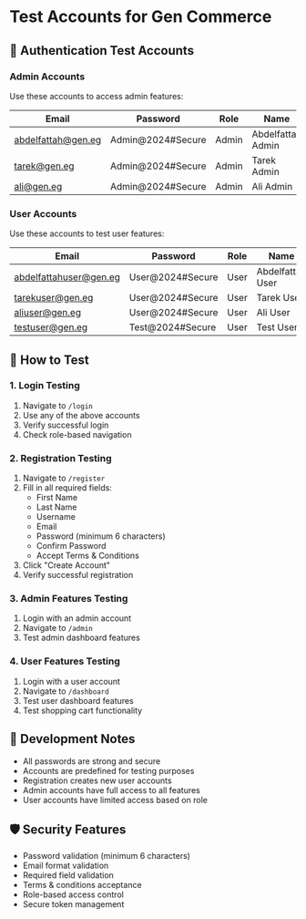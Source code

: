 # Test Accounts for Gen Commerce

## 🔐 Authentication Test Accounts

### Admin Accounts

Use these accounts to access admin features:

| Email              | Password          | Role  | Name              |
| ------------------ | ----------------- | ----- | ----------------- |
| abdelfattah@gen.eg | Admin@2024#Secure | Admin | Abdelfattah Admin |
| tarek@gen.eg       | Admin@2024#Secure | Admin | Tarek Admin       |
| ali@gen.eg         | Admin@2024#Secure | Admin | Ali Admin         |

### User Accounts

Use these accounts to test user features:

| Email                  | Password         | Role | Name             |
| ---------------------- | ---------------- | ---- | ---------------- |
| abdelfattahuser@gen.eg | User@2024#Secure | User | Abdelfattah User |
| tarekuser@gen.eg       | User@2024#Secure | User | Tarek User       |
| aliuser@gen.eg         | User@2024#Secure | User | Ali User         |
| testuser@gen.eg        | Test@2024#Secure | User | Test User        |

## 🚀 How to Test

### 1. Login Testing

1. Navigate to `/login`
2. Use any of the above accounts
3. Verify successful login
4. Check role-based navigation

### 2. Registration Testing

1. Navigate to `/register`
2. Fill in all required fields:
   - First Name
   - Last Name
   - Username
   - Email
   - Password (minimum 6 characters)
   - Confirm Password
   - Accept Terms & Conditions
3. Click "Create Account"
4. Verify successful registration

### 3. Admin Features Testing

1. Login with an admin account
2. Navigate to `/admin`
3. Test admin dashboard features

### 4. User Features Testing

1. Login with a user account
2. Navigate to `/dashboard`
3. Test user dashboard features
4. Test shopping cart functionality

## 🔧 Development Notes

- All passwords are strong and secure
- Accounts are predefined for testing purposes
- Registration creates new user accounts
- Admin accounts have full access to all features
- User accounts have limited access based on role

## 🛡️ Security Features

- Password validation (minimum 6 characters)
- Email format validation
- Required field validation
- Terms & conditions acceptance
- Role-based access control
- Secure token management
